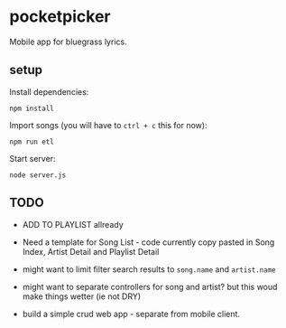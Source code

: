 # pocketpicker

Mobile app for bluegrass lyrics.

## setup

Install dependencies:
```
npm install
```

Import songs (you will have to `ctrl + c` this for now):
```
npm run etl
```

Start server:
```
node server.js
```

## TODO

* ADD TO PLAYLIST allready
* Need a template for Song List - code currently copy pasted in Song Index, Artist Detail and Playlist Detail

* might want to limit filter search results to `song.name` and `artist.name`
* might want to separate controllers for song and artist?  but this woud make things wetter (ie not DRY)

* build a simple crud web app - separate from mobile client.
